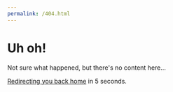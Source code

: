 ```yaml
---
permalink: /404.html
---
```

# Uh oh!

Not sure what happened, but there's no content here...

[Redirecting you back home](/) in <span id="countdown">5</span> seconds.
<script>
  history.replaceState(null,"",location.origin+"/404")
  function oops(){
    let countdown = Number(document.querySelector("#countdown").innerText);
    let interval = setInterval(()=>{
      countdown--;
      document.querySelector("#countdown").innerText = countdown;
      if (countdown <= 0) {
        clearInterval(interval);
        history.replaceState(null,"",location.origin);
        location = location.origin;
      }
    },1000)
  }
  oops()
</script>
